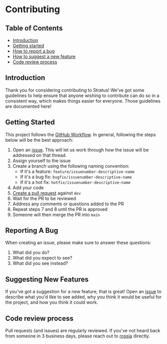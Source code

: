 # Contributing 

## Table of Contents
 * [Introduction](#Introduction)
 * [Getting started](#Getting-Started)
 * [How to report a bug](#Reporting-A-Bug)
 * [How to suggest a new feature](#Suggesting-New-Features)
 * [Code review process](#Code-review-process)

## Introduction

Thank you for considering contributing to Stratus!
We've got some guidelines to help ensure that anyone wishing to contribute can do so in a consistent way, which makes things easier for everyone. Those guidelines are documented here!

## Getting Started

This project follows the [GitHub Workflow](https://guides.github.com/introduction/flow/).
In general, following the steps below will be the best approach:

1. Open an [issue](https://github.com/rossja/stratus/issues). This will let us work through how the issue will be addressed on that thread.
2. Assign yourself to the issue
3. Create a branch using the following naming convention:
    * If it's a feature: `feature/issuenumber-descriptive-name` 
    * If it's a bug fix: `bugfix/issuenumber-descriptive-name` 
    * If it's a hot fix: `hotfix/issuenumber-descriptive-name` 
4. Add your code
6. [Create a pull request](https://help.github.com/articles/creating-a-pull-request/) against `dev`
7. Wait for the PR to be reviewed
8. Address any comments or questions added to the PR
9. Repeat steps 7 and 8 until the PR is approved
10. Someone will then merge the PR into `main`

## Reporting A Bug

When creating an issue, please make sure to answer these questions:

1. What did you do?
2. What did you expect to see?
3. What did you see instead?

## Suggesting New Features

If you've got a suggestion for a new feature, that is great! Open an [issue](https://github.com/rossja/stratus/issues) to describe what you'd like to see added, why you think it would be useful for the project, and how you think it could work.

## Code review process

Pull requests (and issues) are regularly reviewed. If you've not heard back from someone in 3 business days, please reach out to [rossja](mailto:algorythm@gmail.com) directly.